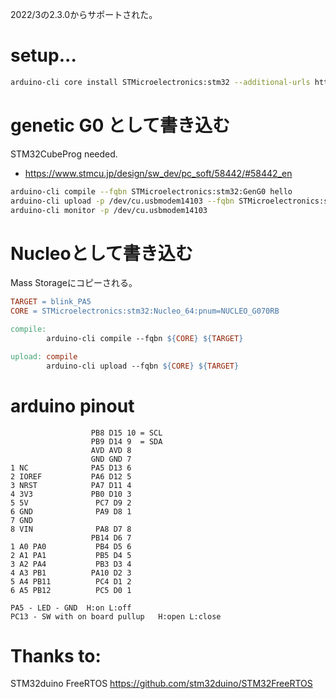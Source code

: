 2022/3の2.3.0からサポートされた。

# setup...

```bash
arduino-cli core install STMicroelectronics:stm32 --additional-urls https://github.com/stm32duino/BoardManagerFiles/raw/main/package_stmicroelectronics_index.json
```

# genetic G0 として書き込む

STM32CubeProg needed.
- https://www.stmcu.jp/design/sw_dev/pc_soft/58442/#58442_en

```bash
arduino-cli compile --fqbn STMicroelectronics:stm32:GenG0 hello
arduino-cli upload -p /dev/cu.usbmodem14103 --fqbn STMicroelectronics:stm32:GenG0 hello
arduino-cli monitor -p /dev/cu.usbmodem14103
```

# Nucleoとして書き込む

Mass Storageにコピーされる。

```Makefile
TARGET = blink_PA5
CORE = STMicroelectronics:stm32:Nucleo_64:pnum=NUCLEO_G070RB

compile:
        arduino-cli compile --fqbn ${CORE} ${TARGET}

upload: compile
        arduino-cli upload --fqbn ${CORE} ${TARGET}
```

# arduino pinout

```
                  PB8 D15 10 = SCL
                  PB9 D14 9  = SDA
                  AVD AVD 8
                  GND GND 7
1 NC              PA5 D13 6
2 IOREF           PA6 D12 5
3 NRST            PA7 D11 4
4 3V3             PB0 D10 3
5 5V               PC7 D9 2
6 GND              PA9 D8 1
7 GND
8 VIN              PA8 D7 8
                  PB14 D6 7
1 A0 PA0           PB4 D5 6
2 A1 PA1           PB5 D4 5
3 A2 PA4           PB3 D3 4
4 A3 PB1          PA10 D2 3
5 A4 PB11          PC4 D1 2
6 A5 PB12          PC5 D0 1

PA5 - LED - GND  H:on L:off
PC13 - SW with on board pullup   H:open L:close
```


# Thanks to:

STM32duino FreeRTOS
https://github.com/stm32duino/STM32FreeRTOS
